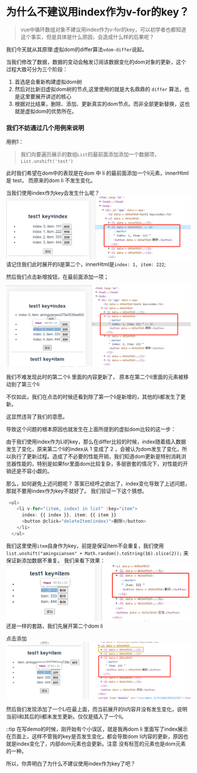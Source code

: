 # 为什么不建议用index作为v-for的key？
> vue中循环数组对象不建议用index作为v-for的key，可以初学者也都知道这个事实，但是具体是什么原因，会造成什么样的后果呢？

我们今天就从其原理:虚拟dom的differ算法`vdom-differ`说起。

当我们修改了数据，数据的变动会触发订阅该数据变化的dom对象的更新，这个过程大致可分为三个阶段：
1. 首选是会重新构建虚拟dom树
2. 然后对比新旧虚拟dom树的节点,这里使用的就是大名鼎鼎的 `differ` 算法，也是这里要展开讲述的核心
3. 根据对比结果，删除、添加、更新真实的dom节点。而非全部更新替换，这也就是虚拟dom的优势所在。

### 我们不妨通过几个用例来说明
用例1：
> 我们向要遍历展示的数组`List`的最前面添加添加一个数据项， `List.unshift('test')`

此时我们希望在dom中的表现是在dom 中 li 的最前面添加一个li元素，innerHtml是 test， 而原来的dom li 不发生变化。

当我们使用index作为key会发生什么呢？
![list1](/source/images/list1.png)
请记住我们此时展开的li是第二个，innerHtml是` index: 1, item: 222 `;

然后我们点击新增按钮，在最前面添加一项；

![list2](/source/images/list2.png)

我们不难发现此时的第二个li 里面的内容更新了， 原本在第二个li里面的元素被移动到了第三个li

不仅如此，我们在点击的时候还看到除了第一个li是新增的，其他的li都发生了更新。

这显然违背了我们的意愿。

导致这个问题的根本原因也就发生在上面所提到的虚拟dom比较的这一步：

由于我们使用index作为Li的key，那么在differ比较的时候，index随着插入数据发生了变化，原来第二个li的index从 1 变成了 2 ，会被认为dom发生了变化，所以执行了更新过程。造成了不必要的性能开销，我们知道dom更新是特别消耗浏览器性能的，特别是如果for里面dom比较复杂，多层嵌套的情况下，对性能的开销还是不容小觑的。

那么，如何避免上述问题呢？
答案已经呼之欲出了，index变化导致了上述问题，那就不要用index作为key不就好了。
我们验证一下这个猜想。
```js
 <ul>
    <li v-for="(item, index) in list" :key="item">
      index: {{ index }}, item: {{ item }}
      <button @click="deleteItem(index)">删除</button>
    </li>
  </ul>

```
我们这里使用`item`自身作为key，前提是保证item不会重复，我们使用`list.unshift("amingxiansen" + Math.random().toString(16).slice(2));`
来保证新添加数据不重复。
我们来看下效果：
![list3](/source/images/list3.png)
还是一样的套路，我们先展开第二个dom li 

点击添加
![list4](/source/images/list4.png)

然后我们发现添加了一个Li在最上面，而当前展开的li内容并没有发生变化，说明当前li和其后的li都未发生更新。仅仅是插入了一个li。


::tip
在写demo的时候，刚开始有个小误区，就是我再dom li 里面写了index展示在页面上，这样不管我的key是否发生变化，都会导致dom li内容的更新，原因也就是index变化了，内部dom元素也会更新。注意 没有标签的元素也是dom元素的一种。 

所以，你弄明白了为什么不建议使用index作为key了吧？





